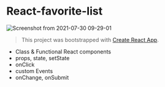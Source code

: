 # React-favorite-list

![Screenshot from 2021-07-30 09-29-01](https://user-images.githubusercontent.com/43558139/127601993-d5eae31d-2d08-48d1-b450-7ece4af3ac76.png)

> This project was bootstrapped with [Create React App](https://github.com/facebook/create-react-app).

- Class & Functional React components
- props, state, setState
- onClick
- custom Events
- onChange, onSubmit
